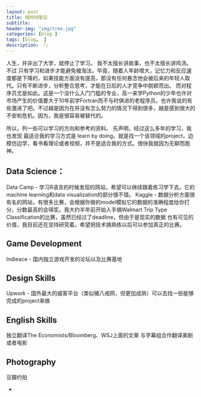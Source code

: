 ```yaml
---  
layout: post  
title: 暗时间笔记 
subtitle: 
header-img: "img/tree.jpg"
categories: [blog ]  
tags: [blog,  ]
description: 「」  
---  
```


人生，并非出了大学，就停止了学习。
我不太擅长讲故事，也不太擅长讲鸡汤。不过 只有学习和进步才能避免被淘汰。毕竟，随着人年龄增大，记忆力和反应速度都是下降的，如果技能方面没有提高，那没有任何悬念他会被后来的年轻人取代。只有不断进步，分析整合思考，才能在日后的人才竞争中脱颖而出。
而对程序员尤是如此。这是一个没什么入门门槛的专业，高一来学Python的少年也许对市场产生的价值要大于10年前学Fortran而不与时俱进的老程序员。也许我说的有些激进了吧。不过越是因为在并没有怎么努力的情况下得到很多，越是感到很大的不安和危机。因为，我是很容易被替代的。

所以，列一些可以学习的方向和参考的资料。
先声明，经过这么多年的学习，我也发现 最适合我的学习方式是 learn by doing。就是找一个该领域的project，边模仿边学，看书看理论或者视频，并不是适合我的方式。很快我就因为无聊而跑神。

## Data Science：
Data Camp - 学习R语言的时候发现的网站，希望可以继续跟着练习学下去。它的machine learning和data visualization的部分很不错。
Kaggle - 数据分析方面很有名的网站，有很多比赛，会根据你做的model模拟它的数据的准确程度给你打分，分数最高的会得奖。我大约半年前开始入手搞Walmart Trip Type Classification的比赛，虽然已经过了deadline，但由于是现实的数据 也有可见的价值，我目前还在坚持研究着。希望把技术搞熟练以后可以参加真正的比赛。

## Game Development
Indieace - 国内独立游戏开发的论坛以及比赛基地

## Design Skills
Upwork - 国外最大的威客平台（类似猪八戒网，但更加成熟）可以去找一些能够完成的project来做

## English Skills
独立翻译The Economists/Bloomberg、WSJ上面的文章
与字幕组合作翻译美剧或者电影

## Photography
豆瓣约拍



*
